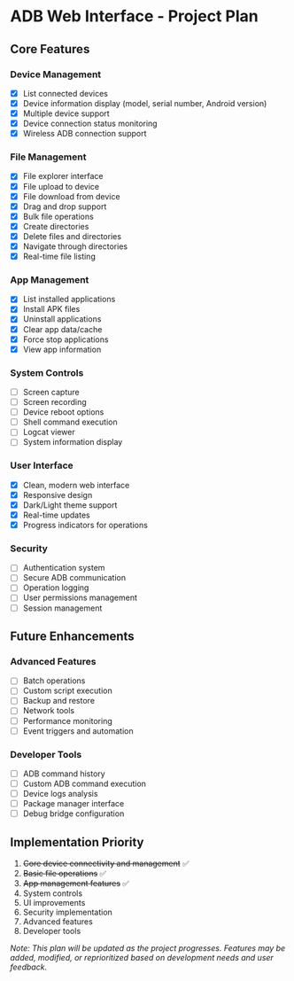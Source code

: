 # ADB Web Interface - Project Plan

## Core Features

### Device Management
- [x] List connected devices
- [x] Device information display (model, serial number, Android version)
- [x] Multiple device support
- [x] Device connection status monitoring
- [x] Wireless ADB connection support

### File Management
- [x] File explorer interface
- [x] File upload to device
- [x] File download from device
- [x] Drag and drop support
- [x] Bulk file operations
- [x] Create directories
- [x] Delete files and directories
- [x] Navigate through directories
- [x] Real-time file listing

### App Management
- [x] List installed applications
- [x] Install APK files
- [x] Uninstall applications
- [x] Clear app data/cache
- [x] Force stop applications
- [x] View app information

### System Controls
- [ ] Screen capture
- [ ] Screen recording
- [ ] Device reboot options
- [ ] Shell command execution
- [ ] Logcat viewer
- [ ] System information display

### User Interface
- [x] Clean, modern web interface
- [x] Responsive design
- [x] Dark/Light theme support
- [x] Real-time updates
- [x] Progress indicators for operations

### Security
- [ ] Authentication system
- [ ] Secure ADB communication
- [ ] Operation logging
- [ ] User permissions management
- [ ] Session management

## Future Enhancements

### Advanced Features
- [ ] Batch operations
- [ ] Custom script execution
- [ ] Backup and restore
- [ ] Network tools
- [ ] Performance monitoring
- [ ] Event triggers and automation

### Developer Tools
- [ ] ADB command history
- [ ] Custom ADB command execution
- [ ] Device logs analysis
- [ ] Package manager interface
- [ ] Debug bridge configuration

## Implementation Priority
1. ~~Core device connectivity and management~~ ✅
2. ~~Basic file operations~~ ✅
3. ~~App management features~~ ✅
4. System controls
5. UI improvements
6. Security implementation
7. Advanced features
8. Developer tools

*Note: This plan will be updated as the project progresses. Features may be added, modified, or reprioritized based on development needs and user feedback.* 